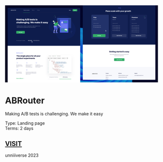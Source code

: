 ![COVER](./cover.png)
# ABRouter
Making A/B tests is challenging. We make it easy

Type: Landing page <br>
Terms: 2 days <br>

## [VISIT](https://unniiiverse.github.io/project/2023/abrouter/)

unniiiverse 2023